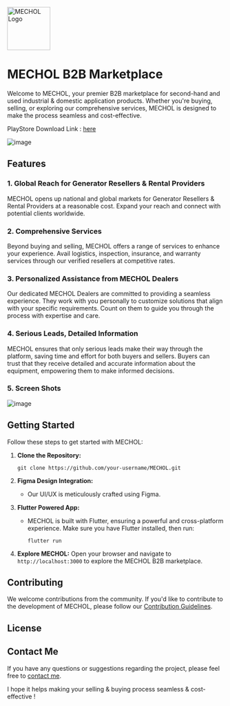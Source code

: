 <p align="left">
  <img src="https://github.com/SujaanArora09/Mechol/assets/94820300/ce817e6a-4cc1-4606-95e1-f891ce0e1f28" alt="MECHOL Logo" height="100">
</p>

# MECHOL B2B Marketplace

Welcome to MECHOL, your premier B2B marketplace for second-hand and used industrial & domestic application products. Whether you're buying, selling, or exploring our comprehensive services, MECHOL is designed to make the process seamless and cost-effective.

PlayStore Download Link : [here](https://play.google.com/store/apps/details?id=com.mechol.shellcode&pcampaignid=web_share)


![image](https://github.com/SujaanArora09/Mechol/assets/94820300/5156aceb-96af-4a27-98d6-74abd356d28e)


## Features

### 1. **Global Reach for Generator Resellers & Rental Providers**
MECHOL opens up national and global markets for Generator Resellers & Rental Providers at a reasonable cost. Expand your reach and connect with potential clients worldwide.

### 2. **Comprehensive Services**
Beyond buying and selling, MECHOL offers a range of services to enhance your experience. Avail logistics, inspection, insurance, and warranty services through our verified resellers at competitive rates.

### 3. **Personalized Assistance from MECHOL Dealers**
Our dedicated MECHOL Dealers are committed to providing a seamless experience. They work with you personally to customize solutions that align with your specific requirements. Count on them to guide you through the process with expertise and care.

### 4. **Serious Leads, Detailed Information**
MECHOL ensures that only serious leads make their way through the platform, saving time and effort for both buyers and sellers. Buyers can trust that they receive detailed and accurate information about the equipment, empowering them to make informed decisions.

### 5. **Screen Shots**
![image](https://github.com/SujaanArora09/Mechol/assets/94820300/0556645d-42eb-464f-8142-cef2fe24283c)

## Getting Started

Follow these steps to get started with MECHOL:

1. **Clone the Repository:**
   ```
   git clone https://github.com/your-username/MECHOL.git
   ```

2. **Figma Design Integration:**
   - Our UI/UX is meticulously crafted using Figma.

3. **Flutter Powered App:**
   - MECHOL is built with Flutter, ensuring a powerful and cross-platform experience. Make sure you have Flutter installed, then run:
     ```
     flutter run
     ```

4. **Explore MECHOL:**
   Open your browser and navigate to `http://localhost:3000` to explore the MECHOL B2B marketplace.

## Contributing

We welcome contributions from the community. If you'd like to contribute to the development of MECHOL, please follow our [Contribution Guidelines](CONTRIBUTING.md).

## License

## Contact Me
If you have any questions or suggestions regarding the project, please feel free to [contact me](https://www.linkedin.com/in/sujaan-arora-274584216/).

I hope it helps making your selling & buying process seamless & cost-effective !
